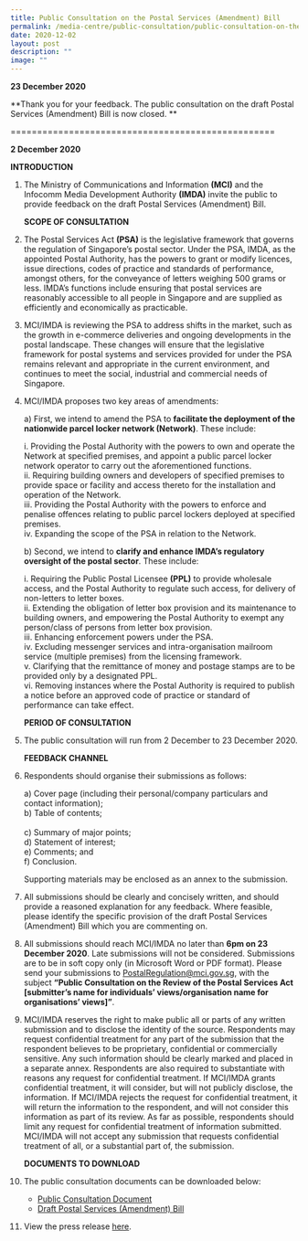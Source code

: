 ```yaml
---
title: Public Consultation on the Postal Services (Amendment) Bill
permalink: /media-centre/public-consultation/public-consultation-on-the-postal-services-amendment-bill/
date: 2020-12-02
layout: post
description: ""
image: ""
---
```

**23 December 2020**
  
**Thank you for your feedback. The public consultation on the draft Postal Services (Amendment) Bill is now closed. **

================================================== 
  
**2 December 2020**  
  
**INTRODUCTION**  
  
1. The Ministry of Communications and Information&nbsp;**(MCI)** and the Infocomm Media Development Authority **(IMDA)** invite the public to provide feedback on the draft Postal Services (Amendment) Bill.

    **SCOPE OF CONSULTATION**

2. The Postal Services Act&nbsp;**(PSA)** is the legislative framework that governs the regulation of Singapore’s postal sector. Under the PSA, IMDA, as the appointed Postal Authority, has the powers to grant or modify licences, issue directions, codes of practice and standards of performance, amongst others, for the conveyance of letters weighing 500 grams or less. IMDA’s functions include ensuring that postal services are reasonably accessible to all people in Singapore and are supplied as efficiently and economically as practicable.  
  
3. MCI/IMDA is reviewing the PSA to address shifts in the market, such as the growth in e-commerce deliveries and ongoing developments in the postal landscape. These changes will ensure that the legislative framework for postal systems and services provided for under the PSA remains relevant and appropriate in the current environment, and continues to meet the social, industrial and commercial needs of Singapore.&nbsp;  
  
4. MCI/IMDA proposes two key areas of amendments:

     a) First, we intend to amend the PSA to **facilitate the deployment of the nationwide parcel locker network (Network)**. These include:

     i. Providing the Postal Authority with the powers to own and operate the Network at specified premises, and appoint a public parcel locker network operator to carry out the aforementioned functions.<br>
		 ii. Requiring building owners and developers of specified premises to provide space or facility and access thereto for the installation and operation of the Network.<br>
		 iii. Providing the Postal Authority with the powers to enforce and penalise offences relating to public parcel lockers deployed at specified premises.<br>
		 iv. Expanding the scope of the PSA in relation to the Network.
		 
    b) Second, we intend to **clarify and enhance IMDA’s regulatory oversight of the postal sector**. These include:
		
    i. Requiring the Public Postal Licensee **(PPL)** to provide wholesale access, and the Postal Authority to regulate such access, for delivery of non-letters to letter boxes.<br>
    ii. Extending the obligation of letter box provision and its maintenance to building owners, and empowering the Postal Authority to exempt any person/class of persons from letter box provision. <br>
    iii. Enhancing enforcement powers under the PSA.<br> 
    iv. Excluding messenger services and intra-organisation mailroom service (multiple premises) from the licensing framework.<br>
    v. Clarifying that the remittance of money and postage stamps are to be provided only by a designated PPL. <br>
    vi. Removing instances where the Postal Authority is required to publish a notice before an approved code of practice or standard of performance can take effect.

    **PERIOD OF CONSULTATION**  
  
5. The public consultation will run from 2 December to 23 December 2020.

    **FEEDBACK CHANNEL**  

6. Respondents should organise their submissions as follows:

    a) Cover page (including their personal/company particulars and contact information);<br>
    b) Table of contents;<br>  
    c) Summary of major points;<br>
    d) Statement of interest;<br> 
    e) Comments; and<br>
    f) Conclusion.

    Supporting materials may be enclosed as an annex to the submission.  
  
7. All submissions should be clearly and concisely written, and should provide a reasoned explanation for any feedback. Where feasible, please identify the specific provision of the draft Postal Services (Amendment) Bill which you are commenting on.&nbsp;  
  
8. All submissions should reach MCI/IMDA no later than **6pm on 23 December 2020**. Late submissions will not be considered. Submissions are to be in soft copy only (in Microsoft Word or PDF format). Please send your submissions to [PostalRegulation@mci.gov.sg](mailto:PostalRegulation@mci.gov.sg), with the subject **“Public Consultation on the Review of the Postal Services Act [submitter’s name for individuals’ views/organisation name for organisations’ views]”**.  
  
9. MCI/IMDA reserves the right to make public all or parts of any written submission and to disclose the identity of the source. Respondents may request confidential treatment for any part of the submission that the respondent believes to be proprietary, confidential or commercially sensitive. Any such information should be clearly marked and placed in a separate annex. Respondents are also required to substantiate with reasons any request for confidential treatment. If MCI/IMDA grants confidential treatment, it will consider, but will not publicly disclose, the information. If MCI/IMDA rejects the request for confidential treatment, it will return the information to the respondent, and will not consider this information as part of its review. As far as possible, respondents should limit any request for confidential treatment of information submitted. MCI/IMDA will not accept any submission that requests confidential treatment of all, or a substantial part of, the submission.

    **DOCUMENTS TO DOWNLOAD**  
  
10. The public consultation documents can be downloaded below:

    * [Public Consultation Document](/files/Press%20Releases%202020/public%20consultation%20paper%20on%20draft%20postal%20services%20(amendment)%20bill.pdf) 
    * [Draft Postal Services (Amendment) Bill](/files/Press%20Releases%202020/annex%20a%20-%20draft%20postal%20services%20(amendment)%20bill.pdf)

11. View the press release&nbsp;[here](/media-centre/press-releases/public-consultation-for-the-postal-services-amendment-bill/).